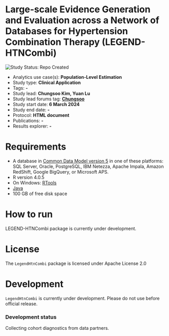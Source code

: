 Large-scale Evidence Generation and Evaluation across a Network of Databases for Hypertension Combination Therapy (LEGEND-HTNCombi)
=============================================================================

<img src="https://img.shields.io/badge/Study%20Status-Repo%20Created-lightgray.svg" alt="Study Status: Repo Created">

- Analytics use case(s): **Population-Level Estimation**
- Study type: **Clinical Application**
- Tags: **-**
- Study lead: **Chungsoo Kim, Yuan Lu**
- Study lead forums tag: **[Chungsoo](https://forums.ohdsi.org/u/chungsoo_kim)**
- Study start date: **6 March 2024**
- Study end date: **-**
- Protocol: **HTML document**
- Publications: **-**
- Results explorer: **-**

Requirements
============

- A database in [Common Data Model version 5](https://github.com/OHDSI/CommonDataModel) in one of these platforms: SQL Server, Oracle, PostgreSQL, IBM Netezza, Apache Impala, Amazon RedShift, Google BigQuery, or Microsoft APS.
- R version 4.0.5
- On Windows: [RTools](http://cran.r-project.org/bin/windows/Rtools/)
- [Java](http://java.com)
- 100 GB of free disk space

How to run
==========

LEGEND-HTNCombi package is currently under development.

License
=======
The `LegendHtnCombi` package is licensed under Apache License 2.0

Development
===========
`LegendHtnCombi` is currently under development. Please do not use before official release.

### Development status

Collecting cohort diagnostics from data partners.
